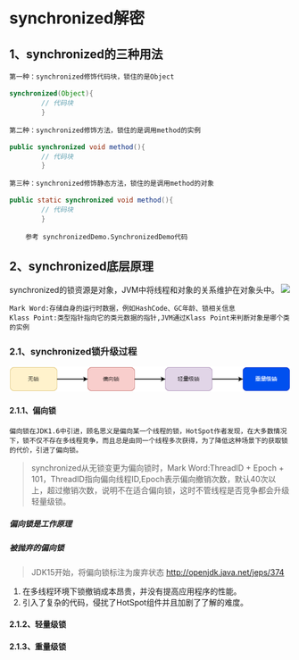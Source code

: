 # synchronized解密

## 1、synchronized的三种用法
    第一种：synchronized修饰代码块，锁住的是Object
```java
synchronized(Object){
        // 代码块
        }
```
    第二种：synchronized修饰方法，锁住的是调用method的实例
```java
public synchronized void method(){
        // 代码块
        }
```
    第三种：synchronized修饰静态方法，锁住的是调用method的对象
```java
public static synchronized void method(){
        // 代码块
        }
```
        参考 synchronizedDemo.SynchronizedDemo代码
## 2、synchronized底层原理

synchronized的锁资源是对象，JVM中将线程和对象的关系维护在对象头中。
<img src="E:\Self\basic\basic\img\JVM中对象布局.png"/>

    Mark Word:存储自身的运行时数据，例如HashCode、GC年龄、锁相关信息
    Klass Point:类型指针指向它的类元数据的指针,JVM通过Klass Point来判断对象是哪个类的实例

### 2.1、synchronized锁升级过程

<div align="center"><img src="https://github.com/deepermake/basic/blob/master/basic/img/synchronized%E9%94%81%E5%8D%87%E7%BA%A7%E8%BF%87%E7%A8%8B.png"></div>

#### 2.1.1、偏向锁
    偏向锁在JDK1.6中引进，顾名思义是偏向某一个线程的锁，HotSpot作者发现，在大多数情况下，锁不仅不存在多线程竞争，而且总是由同一个线程多次获得，为了降低这种场景下的获取锁的代价，引进了偏向锁。
>synchronized从无锁变更为偏向锁时，Mark Word:ThreadID + Epoch + 101，ThreadID指向偏向线程ID,Epoch表示偏向撤销次数，默认40次以上，超过撤销次数，说明不在适合偏向锁，这时不管线程是否竞争都会升级轻量级锁。
##### 偏向锁是工作原理

##### 被抛弃的偏向锁 
>JDK15开始，将偏向锁标注为废弃状态 http://openjdk.java.net/jeps/374

1. 在多线程环境下锁撤销成本昂贵，并没有提高应用程序的性能。
2. 引入了复杂的代码，侵扰了HotSpot组件并且加剧了了解的难度。

#### 2.1.2、轻量级锁

#### 2.1.3、重量级锁
